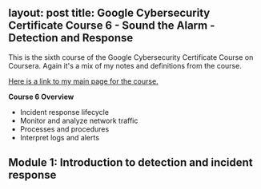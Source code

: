 layout: post
title: Google Cybersecurity Certificate Course 6 - Sound the Alarm - Detection and Response
---
This is the sixth course of the Google Cybersecurity Certificate Course on Coursera. Again it's a mix of my notes and definitions from the course.

[Here is a link to my main page for the course.](https://1dgk.github.io/2024/01/24/gcc-course-index.html)

**Course 6 Overview**
- Incident response lifecycle
- Monitor and analyze network traffic
- Processes and procedures
- Interpret logs and alerts

## Module 1: Introduction to detection and incident response